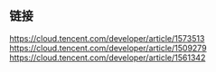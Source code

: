 ## 链接
https://cloud.tencent.com/developer/article/1573513
https://cloud.tencent.com/developer/article/1509279
https://cloud.tencent.com/developer/article/1561342
